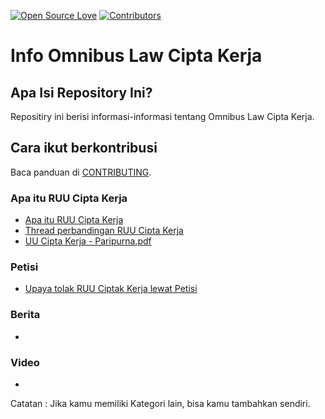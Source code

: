 [![Open Source Love](https://badges.frapsoft.com/os/v1/open-source.png?v=103)](https://github.com/riyhs/Info-Omnibus-Law-Cipta-Kerja)
[![Contributors](https://img.shields.io/github/contributors/riyhs/Info-Omnibus-Law-Cipta-Kerja)](https://github.com/riyhs/Info-Omnibus-Law-Cipta-Kerja/graphs/contributors)

# Info Omnibus Law Cipta Kerja

## Apa Isi Repository Ini?

Repositiry ini berisi informasi-informasi tentang Omnibus Law Cipta Kerja.

## Cara ikut berkontribusi

Baca panduan di [CONTRIBUTING](/CONTRIBUTING.md).

### Apa itu RUU Cipta Kerja

- [Apa itu RUU Cipta Kerja](https://money.kompas.com/read/2020/10/05/063213126/jadi-kontroversi-apa-itu-ruu-cipta-kerja?page=all)
- [Thread perbandingan RUU Cipta Kerja](https://twitter.com/mitatweets/status/1313295806766620672)
- [UU Cipta Kerja - Paripurna.pdf](https://drive.google.com/file/d/1fIA0-4JwlNZFaL8kM-oVJTaZiUsqJehJ/view?fbclid=IwAR1ezy12QjwqVl4Uht4OoNakXbhQ7Ly4F5rHsvFSCmt-424orx85MB_Hv0w)

### Petisi

- [Upaya tolak RUU Ciptak Kerja lewat Petisi](https://www.change.org/p/ketua-dan-para-wakil-ketua-dpr-ri-ini-maklumat-pemuka-agama-indonesia-tolak-omnibus-law-dan-buka-ruang-partisipasi-publik-mositidakpercaya)

### Berita

-

### Video

-

Catatan : Jika kamu memiliki Kategori lain, bisa kamu tambahkan sendiri.
